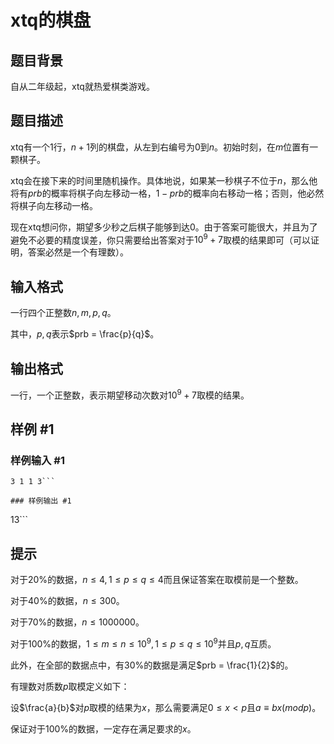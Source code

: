# xtq的棋盘

## 题目背景

自从二年级起，xtq就热爱棋类游戏。

## 题目描述

xtq有一个$1$行，$n+1$列的棋盘，从左到右编号为$0$到$n$。初始时刻，在$m$位置有一颗棋子。

xtq会在接下来的时间里随机操作。具体地说，如果某一秒棋子不位于$n$，那么他将有$prb$的概率将棋子向左移动一格，$1-prb$的概率向右移动一格；否则，他必然将棋子向左移动一格。

现在xtq想问你，期望多少秒之后棋子能够到达$0$。由于答案可能很大，并且为了避免不必要的精度误差，你只需要给出答案对于$10^9+7$取模的结果即可（可以证明，答案必然是一个有理数）。

## 输入格式

一行四个正整数$n,m,p,q$。

其中，$p,q$表示$prb = \frac{p}{q}$。

## 输出格式

一行，一个正整数，表示期望移动次数对$10^9+7$取模的结果。

## 样例 #1

### 样例输入 #1
```
3 1 1 3```

### 样例输出 #1

```
13```

## 提示

对于$20\%$的数据，$n\le 4, 1\le p\le q\le 4$而且保证答案在取模前是一个整数。

对于$40\%$的数据，$n\le 300$。

对于$70\%$的数据，$n\le 1000000$。

对于$100\%$的数据，$1\le m\le n\le 10^9, 1\le p\le q\le 10^9$并且$p,q$互质。

此外，在全部的数据点中，有$30\%$的数据是满足$prb = \frac{1}{2}$的。

有理数对质数$p$取模定义如下：

设$\frac{a}{b}$对$p$取模的结果为$x$，那么需要满足$0\le x<p$且$a \equiv bx (mod p)$。

保证对于$100\%$的数据，一定存在满足要求的$x$。
